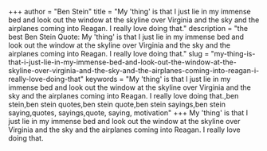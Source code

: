 +++
author = "Ben Stein"
title = "My 'thing' is that I just lie in my immense bed and look out the window at the skyline over Virginia and the sky and the airplanes coming into Reagan. I really love doing that."
description = "the best Ben Stein Quote: My 'thing' is that I just lie in my immense bed and look out the window at the skyline over Virginia and the sky and the airplanes coming into Reagan. I really love doing that."
slug = "my-thing-is-that-i-just-lie-in-my-immense-bed-and-look-out-the-window-at-the-skyline-over-virginia-and-the-sky-and-the-airplanes-coming-into-reagan-i-really-love-doing-that"
keywords = "My 'thing' is that I just lie in my immense bed and look out the window at the skyline over Virginia and the sky and the airplanes coming into Reagan. I really love doing that.,ben stein,ben stein quotes,ben stein quote,ben stein sayings,ben stein saying,quotes, sayings,quote, saying, motivation"
+++
My 'thing' is that I just lie in my immense bed and look out the window at the skyline over Virginia and the sky and the airplanes coming into Reagan. I really love doing that.
